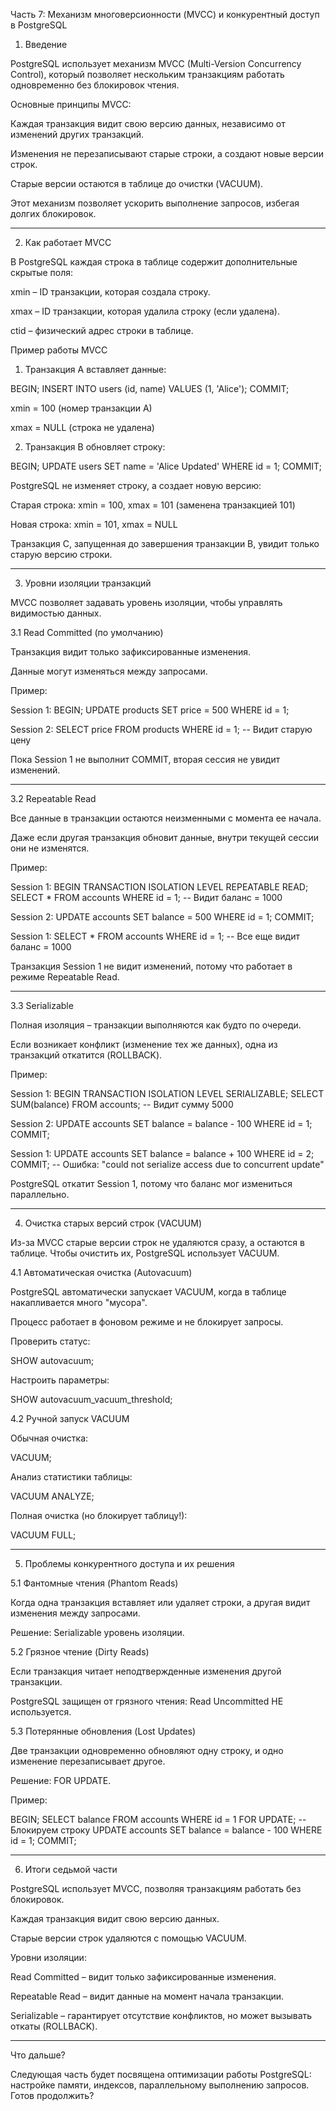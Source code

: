 Часть 7: Механизм многоверсионности (MVCC) и конкурентный доступ в PostgreSQL

1. Введение

PostgreSQL использует механизм MVCC (Multi-Version Concurrency Control), который позволяет нескольким транзакциям работать одновременно без блокировок чтения.

Основные принципы MVCC:

Каждая транзакция видит свою версию данных, независимо от изменений других транзакций.

Изменения не перезаписывают старые строки, а создают новые версии строк.

Старые версии остаются в таблице до очистки (VACUUM).


Этот механизм позволяет ускорить выполнение запросов, избегая долгих блокировок.


---

2. Как работает MVCC

В PostgreSQL каждая строка в таблице содержит дополнительные скрытые поля:

xmin – ID транзакции, которая создала строку.

xmax – ID транзакции, которая удалила строку (если удалена).

ctid – физический адрес строки в таблице.


Пример работы MVCC

1. Транзакция A вставляет данные:

BEGIN;
INSERT INTO users (id, name) VALUES (1, 'Alice');
COMMIT;

xmin = 100 (номер транзакции A)

xmax = NULL (строка не удалена)



2. Транзакция B обновляет строку:

BEGIN;
UPDATE users SET name = 'Alice Updated' WHERE id = 1;
COMMIT;

PostgreSQL не изменяет строку, а создает новую версию:

Старая строка: xmin = 100, xmax = 101 (заменена транзакцией 101)

Новая строка: xmin = 101, xmax = NULL





Транзакция C, запущенная до завершения транзакции B, увидит только старую версию строки.


---

3. Уровни изоляции транзакций

MVCC позволяет задавать уровень изоляции, чтобы управлять видимостью данных.

3.1 Read Committed (по умолчанию)

Транзакция видит только зафиксированные изменения.

Данные могут изменяться между запросами.


Пример:

Session 1:
BEGIN;
UPDATE products SET price = 500 WHERE id = 1;

Session 2:
SELECT price FROM products WHERE id = 1;  -- Видит старую цену

Пока Session 1 не выполнит COMMIT, вторая сессия не увидит изменений.


---

3.2 Repeatable Read

Все данные в транзакции остаются неизменными с момента ее начала.

Даже если другая транзакция обновит данные, внутри текущей сессии они не изменятся.


Пример:

Session 1:
BEGIN TRANSACTION ISOLATION LEVEL REPEATABLE READ;
SELECT * FROM accounts WHERE id = 1;  -- Видит баланс = 1000

Session 2:
UPDATE accounts SET balance = 500 WHERE id = 1;
COMMIT;

Session 1:
SELECT * FROM accounts WHERE id = 1;  -- Все еще видит баланс = 1000

Транзакция Session 1 не видит изменений, потому что работает в режиме Repeatable Read.


---

3.3 Serializable

Полная изоляция – транзакции выполняются как будто по очереди.

Если возникает конфликт (изменение тех же данных), одна из транзакций откатится (ROLLBACK).


Пример:

Session 1:
BEGIN TRANSACTION ISOLATION LEVEL SERIALIZABLE;
SELECT SUM(balance) FROM accounts;  -- Видит сумму 5000

Session 2:
UPDATE accounts SET balance = balance - 100 WHERE id = 1;
COMMIT;

Session 1:
UPDATE accounts SET balance = balance + 100 WHERE id = 2;
COMMIT;  -- Ошибка: "could not serialize access due to concurrent update"

PostgreSQL откатит Session 1, потому что баланс мог измениться параллельно.


---

4. Очистка старых версий строк (VACUUM)

Из-за MVCC старые версии строк не удаляются сразу, а остаются в таблице. Чтобы очистить их, PostgreSQL использует VACUUM.

4.1 Автоматическая очистка (Autovacuum)

PostgreSQL автоматически запускает VACUUM, когда в таблице накапливается много "мусора".

Процесс работает в фоновом режиме и не блокирует запросы.


Проверить статус:

SHOW autovacuum;

Настроить параметры:

SHOW autovacuum_vacuum_threshold;

4.2 Ручной запуск VACUUM

Обычная очистка:

VACUUM;

Анализ статистики таблицы:

VACUUM ANALYZE;

Полная очистка (но блокирует таблицу!):

VACUUM FULL;


---

5. Проблемы конкурентного доступа и их решения

5.1 Фантомные чтения (Phantom Reads)

Когда одна транзакция вставляет или удаляет строки, а другая видит изменения между запросами.

Решение: Serializable уровень изоляции.


5.2 Грязное чтение (Dirty Reads)

Если транзакция читает неподтвержденные изменения другой транзакции.

PostgreSQL защищен от грязного чтения: Read Uncommitted НЕ используется.


5.3 Потерянные обновления (Lost Updates)

Две транзакции одновременно обновляют одну строку, и одно изменение перезаписывает другое.

Решение: FOR UPDATE.


Пример:

BEGIN;
SELECT balance FROM accounts WHERE id = 1 FOR UPDATE;  -- Блокируем строку
UPDATE accounts SET balance = balance - 100 WHERE id = 1;
COMMIT;


---

6. Итоги седьмой части

PostgreSQL использует MVCC, позволяя транзакциям работать без блокировок.

Каждая транзакция видит свою версию данных.

Старые версии строк удаляются с помощью VACUUM.

Уровни изоляции:

Read Committed – видит только зафиксированные изменения.

Repeatable Read – видит данные на момент начала транзакции.

Serializable – гарантирует отсутствие конфликтов, но может вызывать откаты (ROLLBACK).




---

Что дальше?

Следующая часть будет посвящена оптимизации работы PostgreSQL: настройке памяти, индексов, параллельному выполнению запросов. Готов продолжить?


